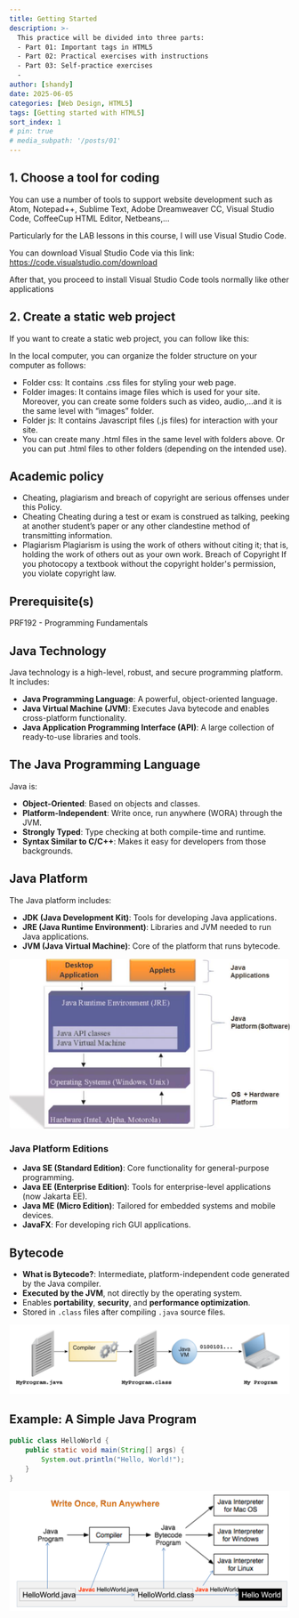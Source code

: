 ```yaml
---
title: Getting Started
description: >-
  This practice will be divided into three parts: 
  - Part 01: Important tags in HTML5
  - Part 02: Practical exercises with instructions 
  - Part 03: Self-practice exercises
  - 
author: [shandy]
date: 2025-06-05
categories: [Web Design, HTML5]
tags: [Getting started with HTML5]
sort_index: 1
# pin: true
# media_subpath: '/posts/01' 
---
```

## 1. Choose a tool for coding

You can use a number of tools to support website development such as Atom, Notepad++, Sublime Text, Adobe Dreamweaver CC, Visual Studio Code, CoffeeCup HTML Editor, Netbeans,...

Particularly for the LAB lessons in this course, I will use Visual Studio Code.

You can download Visual Studio Code via this link:
https://code.visualstudio.com/download

After that, you proceed to install Visual Studio Code tools normally like other applications

<!-- ![](/assets/img/${relativeFileDir}../../assets/img/${relativeFileDir}/[2025-06-04-OOP]01-getting-started-${curr5ntTi35}.png) -->

## 2. Create a static web project

If you want to create a static web project, you can follow like this:

In the local computer, you can organize the folder structure on your computer as follows:

+ Folder css: It contains .css files for styling your web page.
+ Folder images: It contains image files which is used for your site. Moreover, you can create some folders such as video, audio,...and it is the same level with “images” folder.
+ Folder js: It contains Javascript files (.js files) for interaction with your site.
+ You can create many .html files in the same level with folders above. Or you can put .html files to other folders (depending on the intended use).

## Academic policy

- Cheating, plagiarism and breach of copyright are serious offenses under this Policy.
- Cheating Cheating during a test or exam is construed as talking, peeking at another student’s paper or any other clandestine method of transmitting information.
- Plagiarism Plagiarism is using the work of others without citing it; that is, holding the work of others out as your own work.
Breach of Copyright If you photocopy a textbook without the copyright holder's permission, you violate copyright law.

## Prerequisite(s)
PRF192 - Programming Fundamentals

## Java Technology

Java technology is a high-level, robust, and secure programming platform. It includes:

- **Java Programming Language**: A powerful, object-oriented language.
- **Java Virtual Machine (JVM)**: Executes Java bytecode and enables cross-platform functionality.
- **Java Application Programming Interface (API)**: A large collection of ready-to-use libraries and tools.

## The Java Programming Language

Java is:

- **Object-Oriented**: Based on objects and classes.
- **Platform-Independent**: Write once, run anywhere (WORA) through the JVM.
- **Strongly Typed**: Type checking at both compile-time and runtime.
- **Syntax Similar to C/C++**: Makes it easy for developers from those backgrounds.

## Java Platform

The Java platform includes:

- **JDK (Java Development Kit)**: Tools for developing Java applications.
- **JRE (Java Runtime Environment)**: Libraries and JVM needed to run Java applications.
- **JVM (Java Virtual Machine)**: Core of the platform that runs bytecode.

![1749043121839](/assets/img/PRO192/1749043121839.png)

### Java Platform Editions

- **Java SE (Standard Edition)**: Core functionality for general-purpose programming.
- **Java EE (Enterprise Edition)**: Tools for enterprise-level applications (now Jakarta EE).
- **Java ME (Micro Edition)**: Tailored for embedded systems and mobile devices.
- **JavaFX**: For developing rich GUI applications.

## Bytecode

- **What is Bytecode?**: Intermediate, platform-independent code generated by the Java compiler.
- **Executed by the JVM**, not directly by the operating system.
- Enables **portability**, **security**, and **performance optimization**.
- Stored in `.class` files after compiling `.java` source files.

![1749043071389](/assets/img/PRO192/1749043071389.png)

## Example: A Simple Java Program

```java
public class HelloWorld {
    public static void main(String[] args) {
        System.out.println("Hello, World!");
    }
}
```

![1749043171651](/assets/img/PRO192/1749043171651.png)
